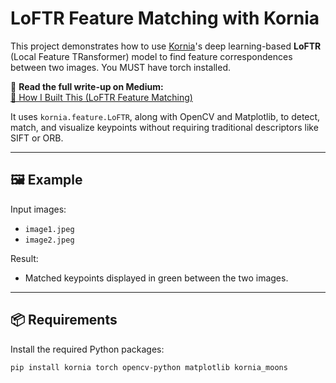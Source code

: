 
# LoFTR Feature Matching with Kornia

This project demonstrates how to use [Kornia](https://github.com/kornia/kornia)'s deep learning-based **LoFTR** (Local Feature TRansformer) model to find feature correspondences between two images. You MUST have torch installed.

📖 **Read the full write-up on Medium:**  
[🔗 How I Built This (LoFTR Feature Matching)](https://medium.com/@yourusername/your-post-slug)

It uses `kornia.feature.LoFTR`, along with OpenCV and Matplotlib, to detect, match, and visualize keypoints without requiring traditional descriptors like SIFT or ORB.

---

## 🖼️ Example

Input images:

- `image1.jpeg`
- `image2.jpeg`

Result:

- Matched keypoints displayed in green between the two images.

---

## 📦 Requirements

Install the required Python packages:

```bash
pip install kornia torch opencv-python matplotlib kornia_moons
